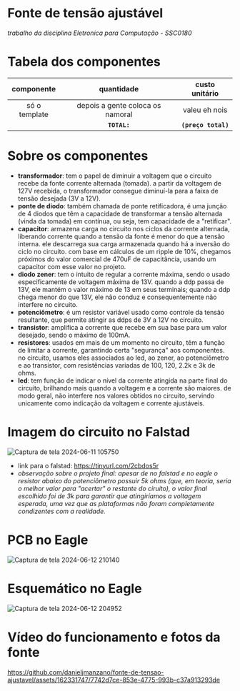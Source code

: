# Fonte de tensão ajustável

*trabalho da disciplina Eletronica para Computação - SSC0180*

# Tabela dos componentes
| componente | quantidade | custo unitário |
| :----: | :----: | :----: |
|só o template|depois a gente coloca os namoral|valeu eh nois|
| | **`TOTAL:`** | **`(preço total)`** |

# Sobre os componentes
- **transformador**: tem o papel de diminuir a voltagem que o circuito recebe da fonte corrente alternada (tomada). a partir da voltagem de 127V recebida, o transformador consegue diminuí-la para a faixa de tensão desejada (3V a 12V).
- **ponte de diodo**: também chamada de ponte retificadora, é uma junção de 4 diodos que têm a capacidade de transformar a tensão alternada (vinda da tomada) em contínua, ou seja, tem capacidade de a "retificar".
- **capacitor**: armazena carga no circuito nos ciclos da corrente alternada, liberando corrente quando a tensão da fonte é menor do que a tensão interna. ele descarrega sua carga armazenada quando há a inversão do ciclo no circuito. com base em cálculos de um ripple de 10%, chegamos próximos do valor comercial de 470uF de capacitância, usando um capacitor com esse valor no projeto.
- **diodo zener**: tem o intuito de regular a corrente máxima, sendo o usado especificamente de voltagem máxima de 13V. quando a ddp passa de 13V, ele mantém o valor máximo de 13 em seus terminais; quando a ddp chega menor do que 13V, ele não conduz e consequentemente não interfere no circuito.
- **potenciômetro**: é um resistor variável usado como controle da tensão resultante, que permite atingir as ddps de 3V a 12V no circuito.
- **transistor**: amplifica a corrente que recebe em sua base para um valor desejado, sendo o máximo de 100mA.
- **resistores**: usados em mais de um momento no circuito, têm a função de limitar a corrente, garantindo certa "segurança" aos componentes. no circuito, usamos eles associados ao led, ao zener, ao potenciômetro e ao transistor, com resistências variadas de 100, 120, 2.2k e 3k de ohms.
- **led**: tem função de indicar o nível da corrente atingida na parte final do circuito, brilhando mais quando a voltagem e a corrente são maiores. de modo geral, não interfere nos valores obtidos no circuito, servindo unicamente como indicação da voltagem e corrente ajustáveis.

# Imagem do circuito no Falstad
![Captura de tela 2024-06-11 105750](https://github.com/danieljmanzano/fonte-de-tensao-ajustavel/assets/162331747/e3c710aa-9977-4a19-93ae-4c3c98ba290d)
   - link para o falstad: https://tinyurl.com/2cbdos5r
   - *observação sobre o projeto final: apesar de no falstad e no eagle o resistor abaixo do potenciômetro possuir 5k ohms (que, em teoria, seria o melhor valor para "acertar" o restante do ciruito), o valor final escolhido foi de 3k para garantir que atingiríamos a voltagem esperada, uma vez que as plataformas não foram completamente condizentes com a realidade.*

# PCB no Eagle
![Captura de tela 2024-06-12 210140](https://github.com/danieljmanzano/fonte-de-tensao-ajustavel/assets/162331747/a610be01-ebc5-4f92-b6d7-2eceea460e35)

# Esquemático no Eagle
![Captura de tela 2024-06-12 204952](https://github.com/danieljmanzano/fonte-de-tensao-ajustavel/assets/162331747/86f89c07-bab1-40e5-bc8c-1dc4eaa14497)

# Vídeo do funcionamento e fotos da fonte
https://github.com/danieljmanzano/fonte-de-tensao-ajustavel/assets/162331747/7742d7ce-853e-4775-993b-c37a913293de




